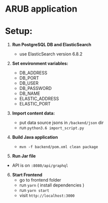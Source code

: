 # ARUB application

# Setup:
1. **Run PostgreSQL DB and ElasticSearch**
    - use ElasticSearch version 6.8.2

2. **Set environment variables:**
    - DB_ADDRESS
    - DB_PORT
    - DB_USER
    - DB_PASSWORD
    - DB_NAME
    - ELASTIC_ADDRESS
    - ELASTIC_PORT

3. **Import content data:**
    - put data source jsons in `/backend/json` dir
    - run `python3.6 import_script.py`

4. **Build Java application**
    - `mvn -f backend/pom.xml clean package`

5. **Run Jar file**
 - API is on `:8080/api/graphql`

6. **Start Frontend**
    - go to frontend folder
    - run `yarn` ( install dependencies )
    - run `yarn start`
    - visit `http://localhost:3000`

